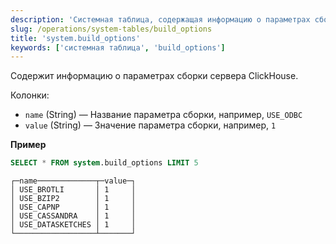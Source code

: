 ```yaml
---
description: 'Системная таблица, содержащая информацию о параметрах сборки сервера ClickHouse.'
slug: /operations/system-tables/build_options
title: 'system.build_options'
keywords: ['системная таблица', 'build_options']
---
```


Содержит информацию о параметрах сборки сервера ClickHouse.

Колонки:

- `name` (String) — Название параметра сборки, например, `USE_ODBC`
- `value` (String) — Значение параметра сборки, например, `1`

**Пример**

``` sql
SELECT * FROM system.build_options LIMIT 5
```

``` text
┌─name─────────────┬─value─┐
│ USE_BROTLI       │ 1     │
│ USE_BZIP2        │ 1     │
│ USE_CAPNP        │ 1     │
│ USE_CASSANDRA    │ 1     │
│ USE_DATASKETCHES │ 1     │
└──────────────────┴───────┘
```
